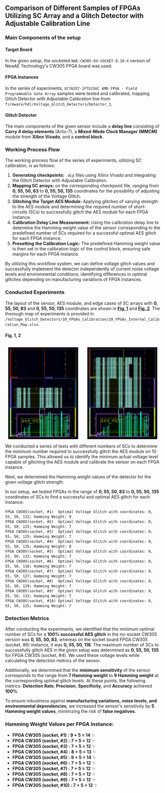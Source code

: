 ## Comparison of Different Samples of FPGAs Utilizing SC Array and a Glitch Detector with Adjustable Calibration Line

### Main Components of the setup

#### Target Board

In the given setup, the socketed `NAE-CW305-04-SOCKET-0.10-X` version of NewAE Technology's CW305 FPGA board was used.

#### FPGA Instances

In the series of experiments, `XC7A35T-1FTG256C AMD FPGA - Field Programmable Gate Array` samples were tested and calibrated, mapping 
Glitch Detector with Adjustable Calibration line from `firmware/hdl/Voltage_Glitch_Detectors/Detector_1`.

#### Glitch Detector

The main components of the given sensor include a **delay line** consisting of **Carry 4 delay elements** (Artix-7), a **Mixed-Mode Clock Manager (MMCM)** module from **Xilinx Vivado**, and a **control block**.

### Working Process Flow

The working process flow of the series of experiments, utilizing SC calibration, is as follows:

1. **Generating checkpoints:** `.dcp` files using Xilinx Vivado and integrating the Glitch Detector with Adjustable Calibration.
2. **Mapping SC arrays:** on the corresponding checkpoint file, ranging from **0, 55, 50, 83** to **0, 55, 50, 135** coordinates for the possibility of adjusting the strength of the Voltage Glitch.
3. **Glitching the Target AES Module:** Applying glitches of varying strength to the AES module and determining the required number of short-circuits (SCs) to successfully glitch the AES module for each FPGA instance.
4. **Calibration Delay Line Measurement:** Using the calibration delay line to determine the Hamming weight value of the sensor corresponding to the predefined number of SCs required for a successful optimal AES glitch for each FPGA instance.
5. **Presetting the Calibration Logic:** The predefined Hamming weight value is then set in the calibration logic of the control block, ensuring safe margins for each FPGA instance.

By utilizing this workflow system, we can define voltage glitch values and successfully implement the detector independently of current noise voltage levels and environmental conditions, identifying differences in optimal glitches depending on manufacturing variations of FPGA instances.

### Conducted Experiments

The layout of the sensor, AES module, and edge cases of SC arrays with **0, 55, 50, 83** and **0, 55, 50, 135** coordinates are shown in [**Fig. 1**](#fig1) and [**Fig. 2**](#fig2). The thorough map of experiments is provided in `/Voltage_Glitch_Detectors/10_FPGAs_Calibration/10_FPGAs_Internal_Calibration_Map.xlsx`.

#### Fig. 1, 2
## <a name="fig1"></a>  <a name="fig2"></a>
<div style="display: flex; justify-content: space-around;">
  <img src="Layout_SCs_0_55_50_83_.png" alt="Voltage Glitch Detector" style="max-width: 45%; margin-right: 10px;" />
  <img src="Layout_SCs_0_55_50_135_.png" alt="Voltage Glitch Detector with SCs" style="max-width: 45%;" />
</div>




We conducted a series of tests with different numbers of SCs to determine the minimum number required to successfully glitch the AES module on 10 FPGA samples. This allowed us to identify the minimum actual voltage level capable of glitching the AES module and calibrate the sensor on each FPGA instance.

Next, we determined the Hamming weight values of the detector for the given voltage glitch strength. 

In our setup, we tested FPGAs in the range of **0, 55, 50, 83** to **0, 55, 50, 135** coordinates of SCs to find a successful and optimal AES glitch for each instance:

```
FPGA CW305(socket, #1)  Optimal Voltage Glitch with coordinates: 0, 55, 50, 132; Hamming Weight: 9
FPGA CW305(socket, #2)  Optimal Voltage Glitch with coordinates: 0, 55, 50, 125; Hamming Weight: 7
FPGA CW305(socket, #3)  Optimal Voltage Glitch with coordinates: 0, 55, 50, 125; Hamming Weight: 7
FPGA CW305(socket, #4)  Optimal Voltage Glitch with coordinates: 0, 55, 50, 135; Hamming Weight: 8
FPGA CW305(socket, #5)  Optimal Voltage Glitch with coordinates: 0, 55, 50, 132; Hamming Weight: 7
FPGA CW305(socket, #6)  Optimal Voltage Glitch with coordinates: 0, 55, 50, 118; Hamming Weight: 7
FPGA CW305(socket, #7)  Optimal Voltage Glitch with coordinates: 0, 55, 50, 127; Hamming Weight: 7
FPGA CW305(socket, #8)  Optimal Voltage Glitch with coordinates: 0, 55, 50, 129; Hamming Weight: 7
FPGA CW305(socket, #9)  Optimal Voltage Glitch with coordinates: 0, 55, 50, 133; Hamming Weight: 7
FPGA CW305(socket, #10) Optimal Voltage Glitch with coordinates: 0, 55, 50, 125; Hamming Weight: 7
```

### Detection Metrics

After conducting the experiments, we identified that the minimum optimal number of SCs for a **100% successful AES glitch** in the no-socket CW305 version was **0, 55, 50, 83**, whereas on the socket board FPGA CW305 (socket, #6) instance, it was **0, 55, 50, 118**. The maximum number of SCs to successfully glitch AES in the given setup was determined as **0, 55, 50, 135** for FPGA CW305 (socket, #4). We used these voltage levels while calculating the detection metrics of the sensor.

Additionally, we determined that the **minimum sensitivity** of the sensor corresponds to the range from **7 Hamming weight** to **9 Hamming weight** at the corresponding optimal glitch levels. 
At these points, the following metrics: **Detection Rate**, **Precision**, **Specificity**, and **Accuracy** achieved **100%**.

To ensure robustness against **manufacturing variations, noise levels, and environmental dependencies**, we increased the sensor's sensitivity by **5 Hamming weight values**, minimizing the risk of **false negatives**.



### Hamming Weight Values per FPGA Instance:

- **FPGA CW305 (socket, #1)  :**  **9 + 5 = 14** ✨
- **FPGA CW305 (socket, #2)  :**  **7 + 5 = 12** ✨
- **FPGA CW305 (socket, #3)  :**  **7 + 5 = 12** ✨
- **FPGA CW305 (socket, #4)  :**  **8 + 5 = 13** ✨
- **FPGA CW305 (socket, #5)  :**  **9 + 5 = 14** ✨
- **FPGA CW305 (socket, #6)  :**  **7 + 5 = 12** ✨
- **FPGA CW305 (socket, #7)  :**  **7 + 5 = 12** ✨
- **FPGA CW305 (socket, #8)  :**  **7 + 5 = 12** ✨
- **FPGA CW305 (socket, #9)  :**  **7 + 5 = 12** ✨
- **FPGA CW305 (socket, #10) :**  **7 + 5 = 12** ✨

